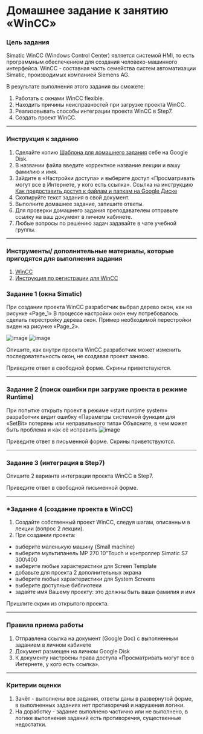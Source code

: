 # Домашнее задание к занятию «WinCC»

### Цель задания

Simatic WinCC (Windows Control Center) является системой HMI, то есть программным обеспечением для создания человеко-машинного интерфейса.  WinCC - составная часть семейства систем автоматизации Simatic, производимых компанией Siemens AG. 

В результате выполнения этого задания вы сможете:

1. Работать с окнами WinCC flexible.
2. Находить причины неисправностей при загрузке проекта WinCC.
3. Реализовывать способы интеграции проекта WinCC в Step7.
4. Создать проект WinCC.

------

### Инструкция к заданию

1. Сделайте копию [Шаблона для домашнего задания](https://docs.google.com/document/d/11Hz9sZnZFQfNFedRCS9H5hCBDA-AsbVbhKQi2um9Dog/edit?usp=sharing) себе на Google Disk.
2. В названии файла введите корректное название лекции и вашу фамилию и имя.
3. Зайдите в «Настройки доступа» и выберите доступ «Просматривать могут все в Интернете, у кого есть ссылка». Ссылка на инструкцию [Как предоставить доступ к файлам и папкам на Google Диске](https://support.google.com/docs/answer/2494822?hl=ru&co=GENIE.Platform%3DDesktop)
4. Скопируйте текст задания в свой документ.
5. Выполните домашнее задание, запишите ответы.
6. Для проверки домашнего задания преподавателем отправьте ссылку на ваш документ в личном кабинете.
7. Любые вопросы по решению задач задавайте в чате учебной группы.

------

### Инструменты/ дополнительные материалы, которые пригодятся для выполнения задания

1. [WinCC](https://support.industry.siemens.com/cs/document/67797298/simatic-wincc-v12-trial-download?dti=0&lc=en-WW)
2. [Инструкция по регистрации для WinCC](https://docs.google.com/document/d/1T1w7rYufd_u8RXzDMTJZgvqz1lyzFY3CxFOv_gRW9ZI/edit?usp=sharing)

### Задание 1 (окна Simatic)

При создании проекта WinCC разработчик выбрал дерево окон, как на рисунке «Page_1»
В процессе настройки окон ему потребовалось сделать перестройку дерева окон. Пример необходимой перестройки виден на рисунке «Page_2».

![image](https://user-images.githubusercontent.com/99606697/162718289-8d60f496-7093-4971-a765-9aac6336e3e1.png) ![image](https://user-images.githubusercontent.com/99606697/162718347-f550da01-e6c5-4c87-b037-01b2e70738be.png)

Опишите, как внутри проекта WinCC разработчик может изменить последовательность окон, не создавая проект заново.

Приведите ответ в свободной форме. Скрины приветствуются.

------

### Задание 2 (поиск ошибки при загрузке проекта в режиме Runtime)

При попытке открыть проект в режиме  «start runtime system» разработчик видит ошибку «Параметры системной функции для «SetBit» потеряны или неправильного типа»
Объясните, в чем может быть проблема и как её исправить
![image](https://user-images.githubusercontent.com/99606697/162719589-35bc0e4b-eb44-4a24-94cf-3967168492fe.png)

Приведите ответ в письменной форме. Скрины приветствуются.

------

### Задание 3 (интеграция в Step7)

Опишите 2 варианта интеграции проекта WinCC в Step7.

Приведите ответ в свободной письменной форме.

------

### *Задание 4 (создание проекта в WinCC)

1.	Создайте собственный проект WinCC, следуя шагам, описанным в лекции (вопрос 2 лекции).
2.	При создании проекта:
- выберите маленькую машину (Small machine)
- выберите мультипанель MP 270 10”Touch и контроллер Simatic S7 300\400
- выберите любые характеристики для Screen Template
- добавьте для проекта 2 дополнительных экрана
- выберите любые характеристики для System Screens
- выберите доступные библиотеки
- задайте имя Вашему проекту: это должны быть ваши фамилия и имя

Пришлите скрин из открытого проекта.

------

### Правила приема работы

1. Отправлена ссылка на документ (Google Doc) с выполненным заданием в личном кабинете
2. Документ размещен на личном Google Disk
3. К документу настроены права доступа «Просматривать могут все в Интернете, у кого есть ссылка».

------

### Критерии оценки

1. Зачёт - выполнены все задания, ответы даны в развернутой форме, в выполненных заданиях нет противоречий и нарушения логики.
2. На доработку - задание выполнено частично или не выполнено, в логике выполнения заданий есть противоречия, существенные недостатки.

